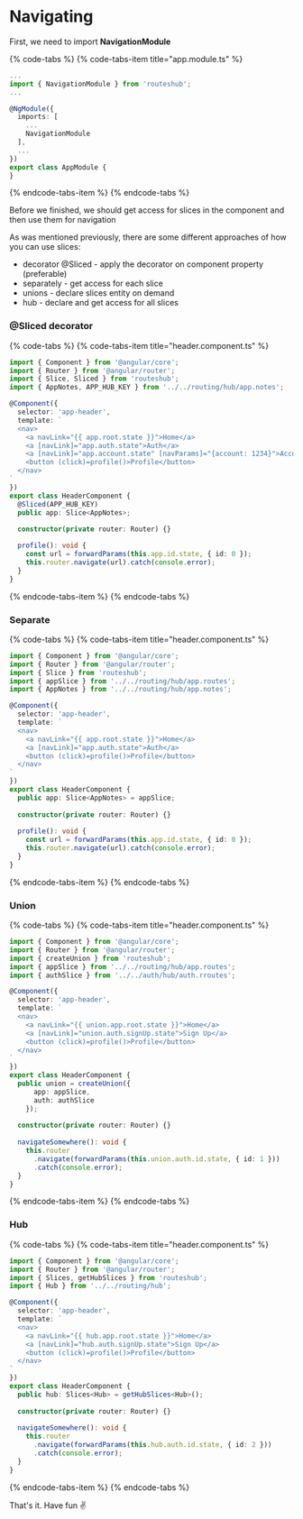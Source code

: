 # Navigating

First, we need to import **NavigationModule**

{% code-tabs %}
{% code-tabs-item title="app.module.ts" %}
```typescript
...
import { NavigationModule } from 'routeshub';
...

@NgModule({
  imports: [
    ...
    NavigationModule
  ],
  ...
})
export class AppModule {
}
```
{% endcode-tabs-item %}
{% endcode-tabs %}

Before we finished, we should get access for slices in the component and then use them for navigation

As was mentioned previously, there are some different approaches of how you can use slices:

* decorator @Sliced - apply the decorator on component property  \(preferable\)
* separately - get access for each slice
* unions - declare slices entity on demand
* hub - declare and get access for all slices

### @Sliced decorator

{% code-tabs %}
{% code-tabs-item title="header.component.ts" %}
```typescript
import { Component } from '@angular/core';
import { Router } from '@angular/router';
import { Slice, Sliced } from 'routeshub';
import { AppNotes, APP_HUB_KEY } from '../../routing/hub/app.notes';

@Component({
  selector: 'app-header',
  template: `
  <nav>
    <a navLink="{{ app.root.state }}">Home</a>
    <a [navLink]="app.auth.state">Auth</a>
    <a [navLink]="app.account.state" [navParams]="{account: 1234}">Account</a>
    <button (click)=profile()>Profile</button>
  </nav>
`
})
export class HeaderComponent {
  @Sliced(APP_HUB_KEY)
  public app: Slice<AppNotes>;
  
  constructor(private router: Router) {}

  profile(): void {
    const url = forwardParams(this.app.id.state, { id: 0 });
    this.router.navigate(url).catch(console.error);
  }
}
```
{% endcode-tabs-item %}
{% endcode-tabs %}

### Separate 

{% code-tabs %}
{% code-tabs-item title="header.component.ts" %}
```typescript
import { Component } from '@angular/core';
import { Router } from '@angular/router';
import { Slice } from 'routeshub';
import { appSlice } from '../../routing/hub/app.routes';
import { AppNotes } from '../../routing/hub/app.notes';

@Component({
  selector: 'app-header',
  template: `
  <nav>
    <a navLink="{{ app.root.state }}">Home</a>
    <a [navLink]="app.auth.state">Auth</a>
    <button (click)=profile()>Profile</button>
  </nav>
`
})
export class HeaderComponent {
  public app: Slice<AppNotes> = appSlice;
  
  constructor(private router: Router) {}
  
  profile(): void {
    const url = forwardParams(this.app.id.state, { id: 0 });
    this.router.navigate(url).catch(console.error);
  }
}
```
{% endcode-tabs-item %}
{% endcode-tabs %}

### Union

{% code-tabs %}
{% code-tabs-item title="header.component.ts" %}
```typescript
import { Component } from '@angular/core';
import { Router } from '@angular/router';
import { createUnion } from 'routeshub';
import { appSlice } from '../../routing/hub/app.routes';
import { authSlice } from '../../auth/hub/auth.rroutes';

@Component({
  selector: 'app-header',
  template: `  
  <nav>
    <a navLink="{{ union.app.root.state }}">Home</a>
    <a [navLink]="union.auth.signUp.state">Sign Up</a>
    <button (click)=profile()>Profile</button>
  </nav>
`
})
export class HeaderComponent {
  public union = createUnion({
      app: appSlice,
      auth: authSlice
    });
  
  constructor(private router: Router) {}
  
  navigateSomewhere(): void {
    this.router
      .navigate(forwardParams(this.union.auth.id.state, { id: 1 }))
      .catch(console.error);
  }
}
```
{% endcode-tabs-item %}
{% endcode-tabs %}

### Hub

{% code-tabs %}
{% code-tabs-item title="header.component.ts" %}
```typescript
import { Component } from '@angular/core';
import { Router } from '@angular/router';
import { Slices, getHubSlices } from 'routeshub';
import { Hub } from '../../routing/hub';

@Component({
  selector: 'app-header',
  template: `
  <nav>
    <a navLink="{{ hub.app.root.state }}">Home</a>
    <a [navLink]="hub.auth.signUp.state">Sign Up</a>
    <button (click)=profile()>Profile</button>
  </nav>
`
})
export class HeaderComponent {
  public hub: Slices<Hub> = getHubSlices<Hub>();
  
  constructor(private router: Router) {}
  
  navigateSomewhere(): void {
    this.router
      .navigate(forwardParams(this.hub.auth.id.state, { id: 2 }))
      .catch(console.error);
  }
}
```
{% endcode-tabs-item %}
{% endcode-tabs %}

That's it. Have fun ✌ 

